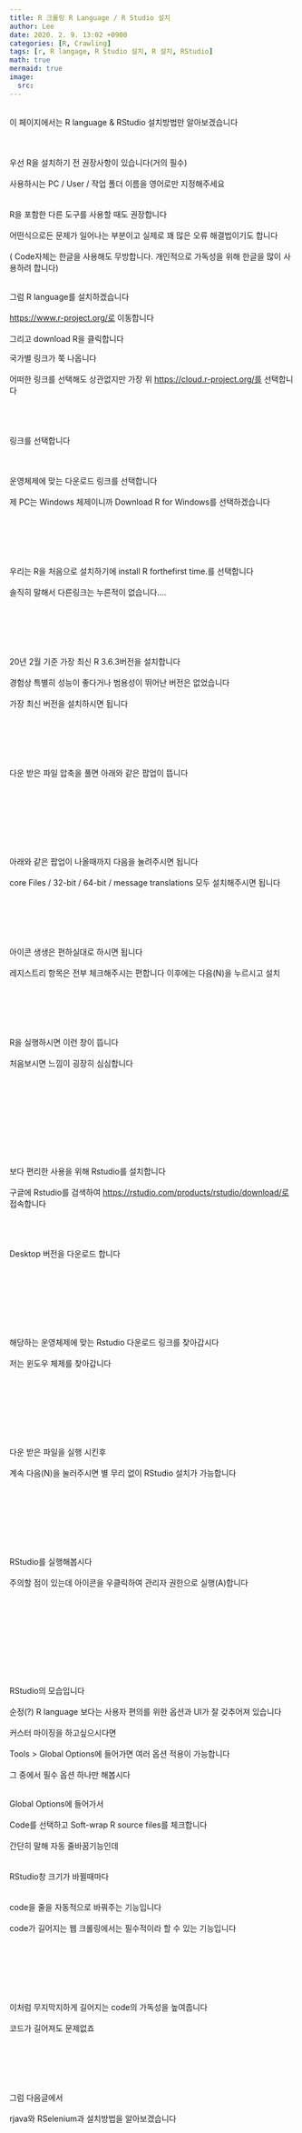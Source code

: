 ```yaml
---
title: R 크롤링 R Language / R Studio 설치
author: Lee
date: 2020. 2. 9. 13:02 +0900
categories: [R, Crawling]
tags: [r, R langage, R Studio 설치, R 설치, RStudio]
math: true
mermaid: true
image:
  src: 
---
```

<br>
이 페이지에서는 R language & RStudio 설치방법만 알아보겠습니다<br>
<br>
 <br>
<br>
우선 R을 설치하기 전 권장사항이 있습니다(거의 필수)<br>
<br>
사용하시는 PC / User / 작업 폴더 이름을 영어로만 지정해주세요
<br>
<br> 
<br>
R을 포함한 다른 도구를 사용할 때도 권장합니다 <br>
<br>
어떤식으로든 문제가 일어나는 부분이고 실제로 꽤 많은 오류 해결법이기도 합니다<br>
<br>
( Code자체는 한글을 사용해도 무방합니다. 개인적으로 가독성을 위해 한글을 많이 사용하려 합니다)<br>
<br>
 

 

그럼 R language를 설치하겠습니다<br>
<br>
https://www.r-project.org/로 이동합니다<br>
<br>
그리고 download R을 클릭합니다<br>


 
 

 

 

국가별 링크가 쭉 나옵니다<br>
<br>
어떠한 링크를 선택해도 상관없지만 가장 위 https://cloud.r-project.org/를 선택합니다<br>
<br>
<br>
 <br>
<br>
링크를 선택합니다<br>
<br>
 <br>
<br>
운영체제에 맞는 다운로드 링크를 선택합니다<br>
<br>
제 PC는 Windows 체제이니까 Download R for Windows를 선택하겠습니다<br>
<br>
<br>
 <br>
<br>
 <br>
<br>
우리는 R을 처음으로 설치하기에 install R forthefirst time.를 선택합니다<br>
<br>
솔직히 말해서 다른링크는 누른적이 없습니다....<br>
<br>
<br>
 <br>
<br>
 <br>
<br>
20년 2월 기준 가장 최신 R 3.6.3버전을 설치합니다<br>
<br>
경험상 특별히 성능이 좋다거나 범용성이 뛰어난 버전은 없었습니다<br>
<br>
가장 최신 버전을 설치하시면 됩니다<br>
<br>
<br>
 <br>
<br>
 <br>
<br>
다운 받은 파일 압축을 풀면 아래와 같은 팝업이 뜹니다<br>
<br>
<br>
 <br>
<br>
 <br>
<br>
 <br>
<br>
아래와 같은 팝업이 나올때까지 다음을 눌려주시면 됩니다<br>
<br>
core Files / 32-bit / 64-bit / message translations 모두 설치해주시면 됩니다<br>
<br>
<br>
 <br>
<br>
 <br>
<br>
아이콘 생생은 편하실대로 하시면 됩니다<br>
<br>
레지스트리 항목은 전부 체크해주시는 편합니다 이후에는 다음(N)을 누르시고 설치<br>
<br>
<br>
 <br>
<br>
 <br>
<br>
R을 실행하시면 이런 창이 뜹니다<br>
<br>
처음보시면 느낌이 굉장히 심심합니다<br>
<br>
<br>
 <br>
<br>
 <br>
<br>
 <br>
<br>
 <br>
<br>
보다 편리한 사용을 위해 Rstudio를 설치합니다 <br>
<br>
구글에 Rstudio를 검색하여 https://rstudio.com/products/rstudio/download/로 접속합니다<br>
<br>
<br>
 <br>
<br>
Desktop 버전을 다운로드 합니다<br>
<br>
<br>
 <br>
<br>
 <br>
<br>
 <br>
<br>
해당하는 운영체제에 맞는 Rstudio 다운로드 링크를 찾아갑시다<br>
<br>
저는 윈도우 체제를 찾아갑니다<br>
<br>
<br>
 <br>
<br>
 <br>
<br>
 <br>
<br>
다운 받은 파일을 실행 시킨후 <br>
<br>
계속 다음(N)을 눌러주시면 별 무리 없이 RStudio 설치가 가능합니다 <br>
<br>
<br>
 <br>
<br>
 <br>
<br>
 <br>
<br>
RStudio를 실행해봅시다<br>
<br>
주의할 점이 있는데 아이콘을 우클릭하여 관리자 권한으로 실행(A)합니다<br>
<br>
 <br>
<br>
 <br>
<br>
<br>
 <br>
<br>
 <br>
<br>
 RStudio의 모습입니다<br>
<br>
순정(?) R language 보다는 사용자 편의를 위한 옵션과 UI가 잘 갖추어져 있습니다<br>
<br>
커스터 마이징을 하고싶으시다면 <br>
<br>
Tools > Global Options에 들어가면 여러 옵션 적용이 가능합니다<br>
<br>
그 중에서 필수 옵션 하나만 해봅시다<br>
<br>

 

 

 

Global Options에 들어가서<br>
<br>
Code를 선택하고 Soft-wrap R source files를 체크합니다<br>
<br>
간단히 말해 자동 줄바꿈기능인데<br>
<br><br>
RStudio창 크기가 바뀔때마다<br><br>
<br>
code을 줄을 자동적으로 바꿔주는 기능입니다<br>
<br>
code가 길어지는 웹 크롤링에서는 필수적이라 할 수 있는 기능입니다<br>
<br>
<br>
 <br>
<br>
 <br>
<br>
 <br>
이처럼 무지막지하게 길어지는 code의 가독성을 높여줍니다<br>
 <br>
코드가 길어져도 문제없죠<br>
 <br>
 <br>
  <br>
 <br>
  <br>
 <br>
그럼 다음글에서 <br>
 <br>
rjava와 RSelenium과 설치방법을 알아보겠습니다<br>
